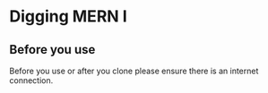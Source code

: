 
# Digging MERN I

## Before you use

Before you use or after you clone please ensure there is an internet connection.
